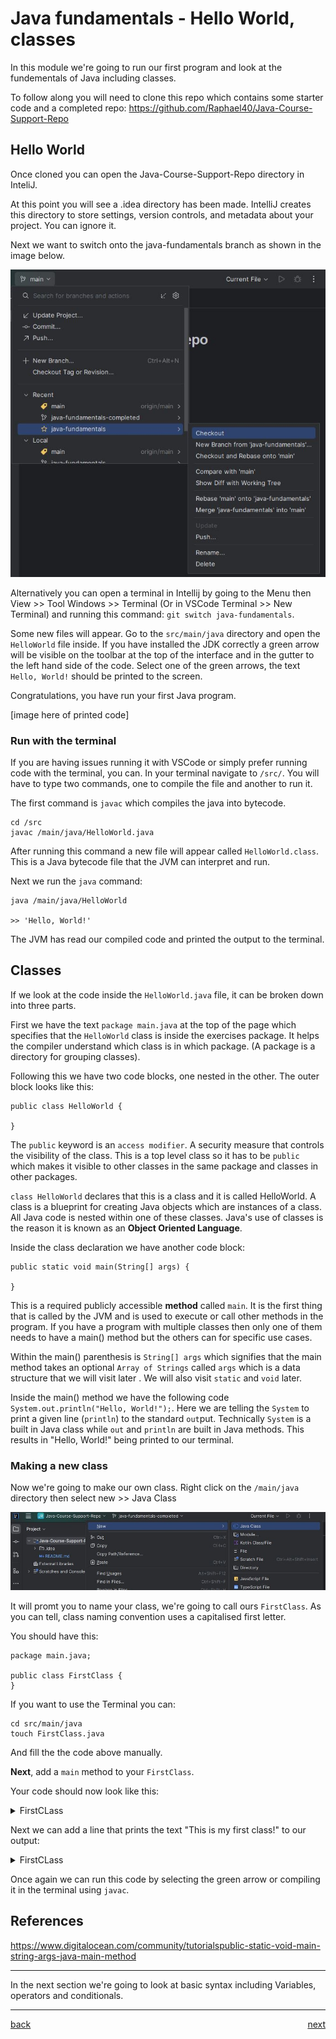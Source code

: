 # Java fundamentals - Hello World, classes

In this module we're going to run our first program and look at the fundementals of Java including classes.

To follow along you will need to clone this repo which contains some starter code and a completed repo:
https://github.com/Raphael40/Java-Course-Support-Repo

## Hello World

Once cloned you can open the Java-Course-Support-Repo directory in InteliJ.

At this point you will see a .idea directory has been made. IntelliJ creates this directory to store settings, version controls, and metadata about your project. You can ignore it.

Next we want to switch onto the java-fundamentals branch as shown in the image below.

![checkout](images/Java-checkout.JPG)

Alternatively you can open a terminal in Intellij by going to the Menu then View >> Tool Windows >> Terminal (Or in VSCode Terminal >> New Terminal) and running this command: `git switch java-fundamentals`.

Some new files will appear. Go to the `src/main/java` directory and open the `HelloWorld` file inside. If you have installed the JDK correctly a green arrow will be visible on the toolbar at the top of the interface and in the gutter to the left hand side of the code. Select one of the green arrows, the text `Hello, World!` should be printed to the screen.

Congratulations, you have run your first Java program.

[image here of printed code]

### Run with the terminal

If you are having issues running it with VSCode or simply prefer running code with the terminal, you can. In your terminal navigate to `/src/`. You will have to type two commands, one to compile the file and another to run it.

The first command is `javac` which compiles the java into bytecode.

```
cd /src
javac /main/java/HelloWorld.java
```

After running this command a new file will appear called `HelloWorld.class`. This is a Java bytecode file that the JVM can interpret and run.

Next we run the `java` command:

```
java /main/java/HelloWorld

>> 'Hello, World!'
```

The JVM has read our compiled code and printed the output to the terminal.

## Classes

If we look at the code inside the `HelloWorld.java` file, it can be broken down into three parts.

First we have the text `package main.java` at the top of the page which specifies that the `HelloWorld` class is inside the exercises package. It helps the compiler understand which class is in which package. (A package is a directory for grouping classes).

Following this we have two code blocks, one nested in the other. The outer block looks like this:

```
public class HelloWorld {

}
```

The `public` keyword is an `access modifier`. A security measure that controls the visibility of the class. This is a top level class so it has to be `public` which makes it visible to other classes in the same package and classes in other packages.

`class HelloWorld` declares that this is a class and it is called HelloWorld. A class is a blueprint for creating Java objects which are instances of a class. All Java code is nested within one of these classes. Java's use of classes is the reason it is known as an **Object Oriented Language**.

Inside the class declaration we have another code block:

```
public static void main(String[] args) {

}
```

This is a required publicly accessible **method** called `main`. It is the first thing that is called by the JVM and is used to execute or call other methods in the program. If you have a program with multiple classes then only one of them needs to have a main() method but the others can for specific use cases.

Within the main() parenthesis is `String[] args` which signifies that the main method takes an optional `Array of Strings` called `args` which is a data structure that we will visit later . We will also visit `static` and `void` later.

Inside the main() method we have the following code `System.out.println("Hello, World!");`. Here we are telling the `System` to print a given line (`println`) to the standard `out`put. Technically `System` is a built in Java class while `out` and `println` are built in Java methods. This results in "Hello, World!" being printed to our terminal.

### Making a new class

Now we're going to make our own class. Right click on the `/main/java` directory then select new >> Java Class

![class](images/Java-class.JPG)

It will promt you to name your class, we're going to call ours `FirstClass`. As you can tell, class naming convention uses a capitalised first letter.

You should have this:

```
package main.java;

public class FirstClass {
}
```

If you want to use the Terminal you can:

```
cd src/main/java
touch FirstClass.java
```

And fill the the code above manually.

**Next**, add a `main` method to your `FirstClass`.

Your code should now look like this:

<details>
<summary>FirstCLass</summary>

```
public class FirstClass {
    public static void main(String[] args) {

    }
}
```

</details>

Next we can add a line that prints the text "This is my first class!" to our output:

<details>
<summary>FirstCLass</summary>

```
public class FirstClass {
    public static void main(String[] items) {
        System.out.println("This is my first class!")
    }
}
```

</details>

Once again we can run this code by selecting the green arrow or compiling it in the terminal using `javac`.

## References

https://www.digitalocean.com/community/tutorialspublic-static-void-main-string-args-java-main-method

---

In the next section we're going to look at basic syntax including Variables, operators and conditionals.

---

[back](../README.md) <span style="float: right;">[next](../java-fundamentals/02_variables_operators_conditionals.md)</span>
